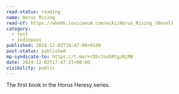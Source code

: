 ```yaml
---
read-status: reading
name: Horus Rising
read-of: https://wh40k.lexicanum.com/wiki/Horus_Rising_(Novel)
category:
  - test
  - indiepass
published: 2024-12-02T18:47:00+0100
post-status: published
mp-syndicate-to: https://t.me/+rQSrJsu5RtgzNjM0
date: 2024-12-02T17:47:21+00:00
visibility: public
---
```


The first book in the Horus Heresy series.
